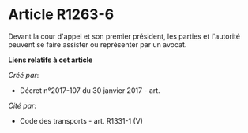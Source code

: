# Article R1263-6

Devant la cour d'appel et son premier président, les parties et l'autorité peuvent se faire assister ou représenter par un
avocat.

**Liens relatifs à cet article**

_Créé par_:

  - Décret n°2017-107 du 30 janvier 2017 - art.

_Cité par_:

  - Code des transports - art. R1331-1 (V)
